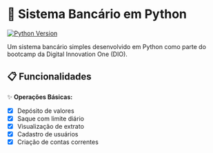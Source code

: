 # 🏦 Sistema Bancário em Python

[![Python Version](https://img.shields.io/badge/Python-3.8+-blue.svg)](https://www.python.org/downloads/)

Um sistema bancário simples desenvolvido em Python como parte do bootcamp da Digital Innovation One (DIO).

## 📋 Funcionalidades

✨ **Operações Básicas:**
- [x] Depósito de valores
- [x] Saque com limite diário
- [x] Visualização de extrato
- [x] Cadastro de usuários
- [x] Criação de contas correntes
